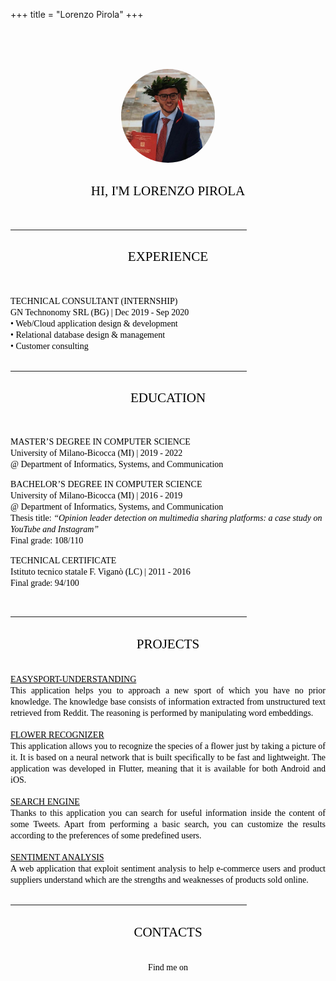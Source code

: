 +++
title = "Lorenzo Pirola"
+++
<style>
@import url('https://fonts.googleapis.com/css2?family=Nunito:ital,wght@0,200;0,400;0,600;0,700;1,400&display=swap');
</style>

<br>
<br>
<br>
<p align="center">
  <img src="avatar.jpg" width=150px" style="border-radius:50%" />
  <h2 style="text-align: center;"><span style="font-family:Nunito; font-weight:400; color:black;">HI, I'M LORENZO PIROLA</span></h2>
</p>
<br>
<hr width="75%">


<a id="experience" style="text-decoration: none;">
  <h2 style="text-align: center;">
    <span style="font-family:Nunito; font-weight:400; color:black;">EXPERIENCE</span>
  </h2>
</a>
<br>

<span style="font-family:Nunito; font-weight:200; color:black;">TECHNICAL CONSULTANT (INTERNSHIP)</span>
<br>
<span style="font-family:Nunito; font-weight:400; color:black;">GN Technonomy SRL (BG) | Dec 2019 - Sep 2020</span>
<br>
<span style="font-family:Nunito; font-weight:400; color:black;"> • Web/Cloud application design & development</span><br>
<span style="font-family:Nunito; font-weight:400; color:black;"> • Relational database design & management</span><br>
<span style="font-family:Nunito; font-weight:400; color:black;"> • Customer consulting</span><br>
</span>
<br>

<hr width="75%">

<a id="education" style="text-decoration: none; color:black;">
  <h2 style="text-align: center;">
    <span style="font-family:Nunito; font-weight:400; color:black;">EDUCATION</span>
  </h2>
</a>
<br>

<span style="font-family:Nunito; font-weight:200; color:black;">MASTER’S DEGREE IN COMPUTER SCIENCE</span>
<br>
<span style="font-family:Nunito; font-weight:400; color:black;">University of Milano-Bicocca (MI) | 2019 - 2022</span>
<br>
<span style="font-family:Nunito; font-weight:400; color:black;">@ Department of Informatics, Systems, and Communication</span>

<span style="font-family:Nunito; font-weight:200; color:black;">BACHELOR’S DEGREE IN COMPUTER SCIENCE</span>
<br>
<span style="font-family:Nunito; font-weight:400; color:black;">University of Milano-Bicocca (MI) | 2016 - 2019</span>
<br>
<span style="font-family:Nunito; font-weight:400; color:black;">@ Department of Informatics, Systems, and Communication</span>
<br>
<span style="font-family:Nunito; font-weight:400; color:black;">Thesis title: <i>“Opinion leader detection on multimedia sharing platforms: a case study on YouTube and Instagram”</i></span>
<br>
<span style="font-family:Nunito; font-weight:400; color:black;">Final grade: 108/110</span>

<span style="font-family:Nunito; font-weight:200; color:black;">TECHNICAL CERTIFICATE</span>
<br>
<span style="font-family:Nunito; font-weight:400; color:black;">Istituto tecnico statale F. Viganò (LC) | 2011 - 2016</span>
<br>
<span style="font-family:Nunito; font-weight:400; color:black;">Final grade: 94/100</span>

<br>

<hr width="75%">

<a id="projects" style="text-decoration: none; color:black;">
  <h2 style="text-align: center;">
    <span style="font-family:Nunito; font-weight:400; color:black;">PROJECTS</span>
  </h2>
</a>

<br>

<a href="https://github.com/lpirola13/EasySport-Understanding" style=" color:black;">
  <span style="font-family:Nunito; font-weight:200; color:black;">EASYSPORT-UNDERSTANDING</span>
</a>
<br>
<div align="justify">
<span style="font-family:Nunito; font-weight:400; color:black;">
  This application helps you to approach a new sport of which you have no prior knowledge. The knowledge base consists of information extracted from unstructured text retrieved from Reddit. The reasoning is performed by manipulating word embeddings.
</span>
</div><br>

<a href="https://github.com/lpirola13/flower-recognizer-app" style="color:black;">
  <span style="font-family:Nunito; font-weight:200; color:black;">FLOWER RECOGNIZER</span>
</a>
<br>
<div align="justify">
<span style="font-family:Nunito; font-weight:400; color:black;">
  This application allows you to recognize the species of a flower just by taking a picture of it. It is based on a neural network that is built specifically to be fast and lightweight. The application was developed in Flutter, meaning that it is available for both Android and iOS.
</span>
</div><br>

<a href="https://github.com/lpirola13/search-engine" style=" color:black;">
  <span style="font-family:Nunito; font-weight:200; color:black;">SEARCH ENGINE</span>
</a>
<br>
<div align="justify">
<span style="font-family:Nunito; font-weight:400; color:black;">
  Thanks to this application you can search for useful information inside the content of some Tweets. Apart from performing a basic search, you can customize the results according to the preferences of some predefined users.
</span>
</div><br>

<a href="https://github.com/lpirola13/sentiment-analysis" style=" color:black;">
  <span style="font-family:Nunito; font-weight:200; color:black;">SENTIMENT ANALYSIS</span>
</a>
<br>
<div align="justify">
<span style="font-family:Nunito; font-weight:400; color:black;">
  A web application that exploit sentiment analysis to help e-commerce users and product suppliers understand which are the strengths and weaknesses of products sold online.
</span>
</div><br>

<hr width="75%">

<a id="contacts" style="text-decoration: none; color:black;">
  <h2 style="text-align: center;">
    <span style="font-family:Nunito; font-weight:400; color:black;">CONTACTS</span>
  </h2>
</a>

<br>
<div align="center">
<span style="font-family:Nunito; font-weight:400; color:black;">Find me on</span>
<a href="https://github.com/lpirola13"><i class="fab fa-github" style="color:black;"></i></a>
<a href="https://www.linkedin.com/in/lorenzo-pirola-230275197"><i class="fab fa-linkedin" style="color:blue;"></i></a>
<a href="mailto:lorenzopirola@icloud.com"><i class="fas fa-envelope" style="color:red;"></i></a>
</div>
<br>
